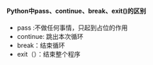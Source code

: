 #### Python中pass、continue、break、exit()的区别
- pass :不做任何事情，只起到占位的作用
- continue: 跳出本次循环
- break：结束循环
- exit（）：结束整个程序
